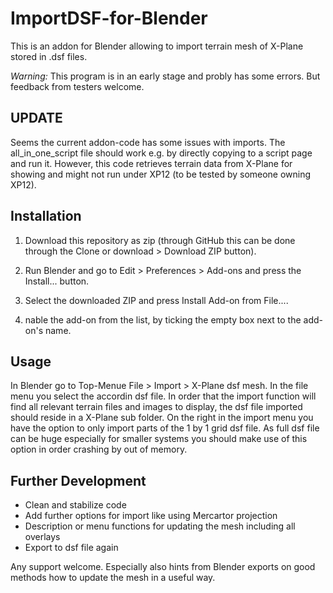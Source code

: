 # ImportDSF-for-Blender #

This is an addon for Blender allowing to import terrain mesh of X-Plane stored in .dsf files.

*Warning:* This program is in an early stage and probly has some errors. But feedback from testers welcome.

## UPDATE ##
Seems the current addon-code has some issues with imports. The all_in_one_script file should work e.g. by directly copying to a script page and run it.
However, this code retrieves terrain data from X-Plane for showing and might not run under XP12 (to be tested by someone owning XP12).

## Installation ##

1. Download this repository as zip (through GitHub this can be done through the Clone or download > Download ZIP button).

2. Run Blender and go to Edit > Preferences > Add-ons and press the Install... button.

3. Select the downloaded ZIP and press Install Add-on from File....

4. nable the add-on from the list, by ticking the empty box next to the add-on's name.

## Usage ##
In Blender go to Top-Menue File > Import > X-Plane dsf mesh.
In the file menu you select the accordin dsf file. In order that the import function will find all relevant terrain files and images to display, 
the dsf file imported should reside in a X-Plane sub folder.
On the right in the import menu you have the option to only import parts of the 1 by 1 grid dsf file. As full dsf file can be huge especially 
for smaller systems you should make use of this option in order crashing by out of memory.

## Further Development ##
* Clean and stabilize code
* Add further options for import like using Mercartor projection
* Description or menu functions for updating the mesh including all overlays
* Export to dsf file again

Any support welcome. Especially also hints from Blender exports on good methods how to update the mesh in a useful way.
